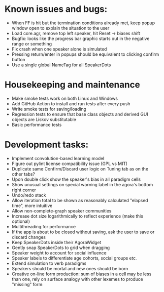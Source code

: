 # Known issues and bugs:
* When FF is hit but the termination conditions already met, keep popup window open to explain the situation to the user
* Load core.agr, remove top left speaker, hit Reset -> biases shift
* Bugfix: looks like the progress bar graphic starts out in the negative range or something
* Fix crash when one speaker alone is simulated
* Pressing return/enter in popups should be equivalent to clicking confirm button
* Use a single global NameTag for all SpeakerDots

# Housekeeping and maintenance
* Make smoke tests work on both Linux and Windows
* Add GitHub Action to install and run tests after every push
* Write smoke tests for saving/loading
* Regression tests to ensure that base class objects and derived GUI objects are Liskov substitutable
* Basic performance tests

# Development tasks:
* Implement convolution-based learning model
* Figure out pylint license compatibility issue (GPL vs MIT)
* Duplicate same Confirm/Discard user logic on Tuning tab as on the other tabs?
* Upon double click show the speaker's bias in all paradigm cells
* Show unusual settings on special warning label in the agora's bottom right corner
* Undo/redo stack
* Allow iteration total to be shown as reasonably calculated "elapsed time", more intuitive
* Allow non-complete-graph speaker communities
* Increase dot size logarithmically to reflect experience (make this optional)
* Multithreading for performance
* If the app is about to be closed without saving, ask the user to save or discard changes
* Keep SpeakerDots inside their AgoraWidget
* Gently snap SpeakerDots to grid when dragging
* Speaker weight to account for social influence
* Speaker labels to differentiate age cohorts, social groups etc.
* Extend simulation to verb paradigms
* Speakers should be mortal and new ones should be born
* Creative on-line form production: sum of biases in a cell may be less than one, rely on surface analogy with other lexemes to produce "missing" form
